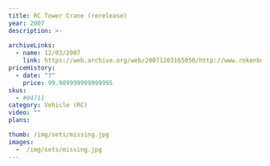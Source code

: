 ```yaml
---
title: RC Tower Crane (rerelease)
year: 2007
description: >-
  
archiveLinks:
  - name: 12/03/2007
    link: https://web.archive.org/web/20071203165050/http://www.rokenbok.com/catalog/04711_pd_rcv_towercrane.html
priceHistory:
  - date: "?"
    price: 99.989999999999995
skus:
  - #04711
category: Vehicle (RC)
video: ""
plans:

thumb: /img/sets/missing.jpg
images:
  -  /img/sets/missing.jpg
---
```

